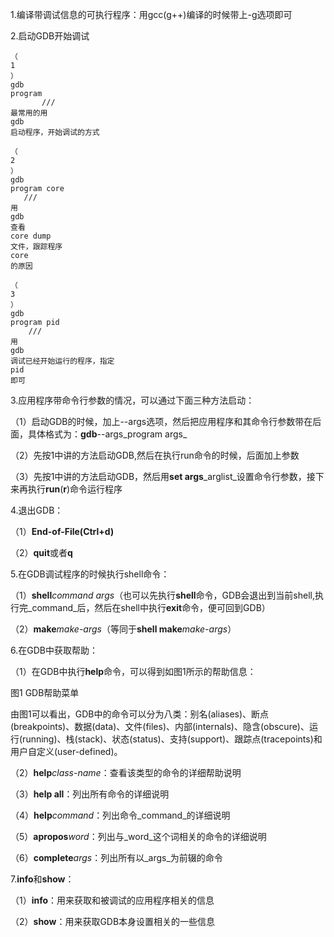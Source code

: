 1.编译带调试信息的可执行程序：用gcc\(g++\)编译的时候带上-g选项即可

2.启动GDB开始调试

```
（
1
）
gdb
program
       ///
最常用的用
gdb
启动程序，开始调试的方式
```

```
（
2
）
gdb
program core
   ///
用
gdb
查看
core dump
文件，跟踪程序
core
的原因
```

```
（
3
）
gdb
program pid
    ///
用
gdb
调试已经开始运行的程序，指定
pid
即可
```

3.应用程序带命令行参数的情况，可以通过下面三种方法启动：

（1）启动GDB的时候，加上--args选项，然后把应用程序和其命令行参数带在后面，具体格式为：**gdb**--args_program args_

（2）先按1中讲的方法启动GDB,然后在执行run命令的时候，后面加上参数

（3）先按1中讲的方法启动GDB，然后用**set args**_arglist_设置命令行参数，接下来再执行**run**\(**r**\)命令运行程序

4.退出GDB：

（1）**End-of-File\(Ctrl+d\)**

（2）**quit**或者**q**

5.在GDB调试程序的时候执行shell命令：

（1）**shell**_command args_（也可以先执行**shell**命令，GDB会退出到当前shell,执行完_command_后，然后在shell中执行**exit**命令，便可回到GDB）

（2）**make**_make-args_（等同于**shell make**_make-args_）

6.在GDB中获取帮助：

（1）在GDB中执行**help**命令，可以得到如图1所示的帮助信息：



图1 GDB帮助菜单

由图1可以看出，GDB中的命令可以分为八类：别名\(aliases\)、断点\(breakpoints\)、数据\(data\)、文件\(files\)、内部\(internals\)、隐含\(obscure\)、运行\(running\)、栈\(stack\)、状态\(status\)、支持\(support\)、跟踪点\(tracepoints\)和用户自定义\(user-defined\)。

（2）**help**_class-name_：查看该类型的命令的详细帮助说明

（3）**help all**：列出所有命令的详细说明

（4）**help**_command_：列出命令_command_的详细说明

（5）**apropos**_word_：列出与_word_这个词相关的命令的详细说明

（6）**complete**_args_：列出所有以_args_为前辍的命令

7.**info**和**show**：

（1）**info**：用来获取和被调试的应用程序相关的信息

（2）**show**：用来获取GDB本身设置相关的一些信息

